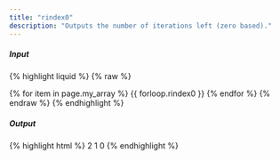 ```yaml
---
title: "rindex0"
description: "Outputs the number of iterations left (zero based)."
---
```

##### Input

{% highlight liquid %}
{% raw %}
<!-- page.my_array is ['a', 'b', 'c'] -->
{% for item in page.my_array %}
  {{ forloop.rindex0 }}
{% endfor %}
{% endraw %}
{% endhighlight %}

##### Output

{% highlight html %}
2 1 0
{% endhighlight %}
